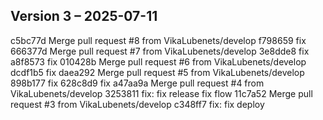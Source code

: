 ## Version 3 – 2025-07-11

c5bc77d Merge pull request #8 from VikaLubenets/develop
f798659 fix
666377d Merge pull request #7 from VikaLubenets/develop
3e8dde8 fix
a8f8573 fix
010428b Merge pull request #6 from VikaLubenets/develop
dcdf1b5 fix
daea292 Merge pull request #5 from VikaLubenets/develop
898b177 fix
628c8d9 fix
a47aa9a Merge pull request #4 from VikaLubenets/develop
3253811 fix: fix release fix flow
11c7a52 Merge pull request #3 from VikaLubenets/develop
c348ff7 fix: fix deploy

